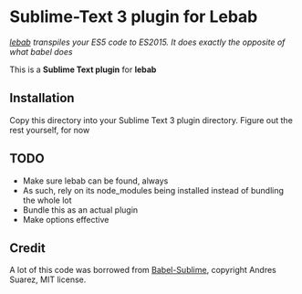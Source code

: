 # Sublime-Text 3 plugin for Lebab

*[lebab](https://github.com/mohebifar/lebab) transpiles your ES5 code to ES2015. It does exactly the opposite of what babel does*

This is a **Sublime Text plugin** for **lebab**

## Installation

Copy this directory into your Sublime Text 3 plugin directory. Figure out the rest yourself, for now

## TODO
* Make sure lebab can be found, always
* As such, rely on its node_modules being installed instead of bundling the whole lot
* Bundle this as an actual plugin
* Make options effective

## Credit

A lot of this code was borrowed from [Babel-Sublime](https://github.com/babel/babel-sublime), copyright Andres Suarez, MIT license.
